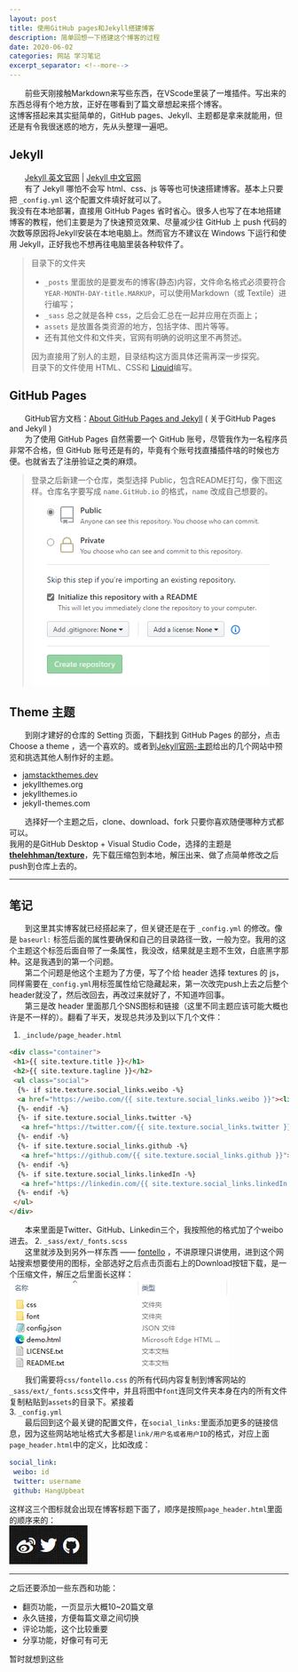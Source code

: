 ```yaml
---
layout: post
title: 使用GitHub pages和Jekyll搭建博客
description: 简单回想一下搭建这个博客的过程
date: 2020-06-02
categories: 网站 学习笔记
excerpt_separator: <!--more-->
---
```


&emsp;&emsp;前些天刚接触Markdown来写些东西，在VScode里装了一堆插件。写出来的东西总得有个地方放，正好在哪看到了篇文章想起来搭个博客。  
这博客搭起来其实挺简单的，GitHub pages、Jekyll、主题都是拿来就能用，但还是有令我很迷惑的地方，先从头整理一遍吧。
<!--more-->
## **Jekyll**

&emsp;&emsp;[Jekyll 英文官网](https://jekyllrb.com/) | [Jekyll 中文官网](http://jekyllcn.com)  
&emsp;&emsp;有了 Jekyll 哪怕不会写 html、css、js 等等也可快速搭建博客。基本上只要把 `_config.yml` 这个配置文件填好就可以了。  
我没有在本地部署，直接用 GitHub Pages 省时省心。很多人也写了在本地搭建博客的教程，他们主要是为了快速预览效果、尽量减少往 GitHub 上 push 代码的次数等原因将Jekyll安装在本地电脑上。然而官方不建议在 Windows 下运行和使用 Jekyll，正好我也不想再往电脑里装各种软件了。  

> 目录下的文件夹  
>
> * `_posts` 里面放的是要发布的博客(静态)内容，文件命名格式必须要符合`YEAR-MONTH-DAY-title.MARKUP`，可以使用Markdown（或 Textile）进行编写；  
> * `_sass` 总之就是各种 css，之后会汇总在一起并应用在页面上；  
> * `assets` 是放置各类资源的地方，包括字体、图片等等。 
> * 还有其他文件和文件夹，官网有明确的说明这里不再赘述。 
>
> 因为直接用了别人的主题，目录结构这方面具体还需再深一步探究。  
> 目录下的文件使用 HTML、CSS和 [Liquid](http://shopify.GitHub.io/liquid/)编写。

## **GitHub Pages**

&emsp;&emsp;GitHub官方文档：[About GitHub Pages and Jekyll](https://help.GitHub.com/en/GitHub/working-with-GitHub-pages/setting-up-a-GitHub-pages-site-with-jekyll) ( 关于GitHub Pages and Jekyll )  
&emsp;&emsp;为了使用 GitHub Pages 自然需要一个 GitHub 账号，尽管我作为一名程序员非常不合格，但 GitHub 账号还是有的，毕竟有个账号找直播插件啥的时候也方便。也就省去了注册验证之类的麻烦。  
> 登录之后新建一个仓库，类型选择 Public，包含README打勾，像下图这样。仓库名字要写成 `name.GitHub.io` 的格式，`name` 改成自己想要的。  
![新建仓库](../assets/screenshot/2020-06-02_15-29-11.png)  

## **Theme 主题**

&emsp;&emsp;到刚才建好的仓库的 Setting 页面，下翻找到 GitHub Pages 的部分，点击 Choose a theme ，选一个喜欢的。或者到[Jekyll官网-主题](https://jekyllrb.com/docs/themes/)给出的几个网站中预览和挑选其他人制作好的主题。  

* [jamstackthemes.dev](jamstackthemes.dev)  
* jekyllthemes.org  
* jekyllthemes.io  
* jekyll-themes.com  

&emsp;&emsp;选择好一个主题之后，clone、download、fork 只要你喜欢随便哪种方式都可以。  
我用的是GitHub Desktop + Visual Studio Code，选择的主题是 [**thelehhman/texture**](https://github.com/thelehhman/texture)，先下载压缩包到本地，解压出来、做了点简单修改之后push到仓库上去的。

---

## 笔记

&emsp;&emsp;到这里其实博客就已经搭起来了，但关键还是在于 `_config.yml` 的修改。像是 `baseurl:` 标签后面的属性要确保和自己的目录路径一致，一般为空。我用的这个主题这个标签后面自带了一条属性，我没改，结果就是主题不生效，白底黑字那种。这是我遇到的第一个问题。  
&emsp;&emsp;第二个问题是他这个主题为了方便，写了个给 header 选择 textures 的 js，同样需要在`_config.yml`用标签属性给它隐藏起来，第一次改完push上去之后整个header就没了，然后改回去，再改过来就好了，不知道咋回事。  
&emsp;&emsp;第三是改 header 里面那几个SNS图标和链接（这里不同主题应该可能大概也许是不一样的）。翻看了半天，发现总共涉及到以下几个文件：  

1. `_include/page_header.html`

```html
<div class="container">
 <h1>{{ site.texture.title }}</h1>
 <h2>{{ site.texture.tagline }}</h2>
 <ul class="social">
  {%- if site.texture.social_links.weibo -%}
  <a href="https://weibo.com/{{ site.texture.social_links.weibo }}"><li><i class="icon-weibo"></i></li></a>
  {%- endif -%}
  {%- if site.texture.social_links.twitter -%}
   <a href="https://twitter.com/{{ site.texture.social_links.twitter }}"><li><i class="icon-twitter"></i></li></a>
  {%- endif -%}
  {%- if site.texture.social_links.github -%}
   <a href="https://github.com/{{ site.texture.social_links.github }}"><li><i class="icon-github-circled"></i></li></a>
  {%- endif -%}
  {%- if site.texture.social_links.linkedIn -%}
   <a href="https://linkedin.com/{{ site.texture.social_links.linkedIn }}"><li><i class="icon-linkedin-squared"></i></li></a>
  {%- endif -%}
 </ul>
</div>
```

&emsp;&emsp;本来里面是Twitter、GitHub、Linkedin三个，我按照他的格式加了个weibo进去。
2. `_sass/ext/_fonts.scss`  
   &emsp;&emsp;这里就涉及到另外一样东西 —— [fontello](http://fontello.com/) ，不讲原理只讲使用，进到这个网站搜索想要使用的图标，全部选好之后点击页面右上的Download按钮下载，是一个压缩文件，解压之后里面长这样：  
   ![图标压缩包](../assets/screenshot/2020-06-02_18-01-19.png)  
   &emsp;&emsp;我们需要将`css/fontello.css` 的所有代码内容复制到博客网站的`_sass/ext/_fonts.scss`文件中，并且将图中`font`连同文件夹本身在内的所有文件复制粘贴到`assets`的目录下。紧接着  
3. `_config.yml`  
   &emsp;&emsp;最后回到这个最关键的配置文件，在`social_links:`里面添加更多的链接信息，因为这些网站地址格式大多都是`link/用户名或者用户ID`的格式，对应上面`page_header.html`中的定义，比如改成：

   ```yaml
   social_link:
    weibo: id
    twitter: username
    github: HangUpbeat
   ```  

   这样这三个图标就会出现在博客标题下面了，顺序是按照`page_header.html`里面的顺序来的：  
   ![SNS图标](../assets/screenshot/2020-06-02_18-38-40.png)

---

之后还要添加一些东西和功能：

* 翻页功能，一页显示大概10~20篇文章
* 永久链接，方便每篇文章之间切换
* 评论功能，这个比较重要
* 分享功能，好像可有可无  

暂时就想到这些
